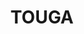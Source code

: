 ---
lastmod: '2025-04-06T06:05:20+00:00'
latitude: -34.92721168
layout: suburb
longitude: 150.1100916
postcode: '2622'
state: NSW
title: TOUGA
url: /nsw/touga/
---